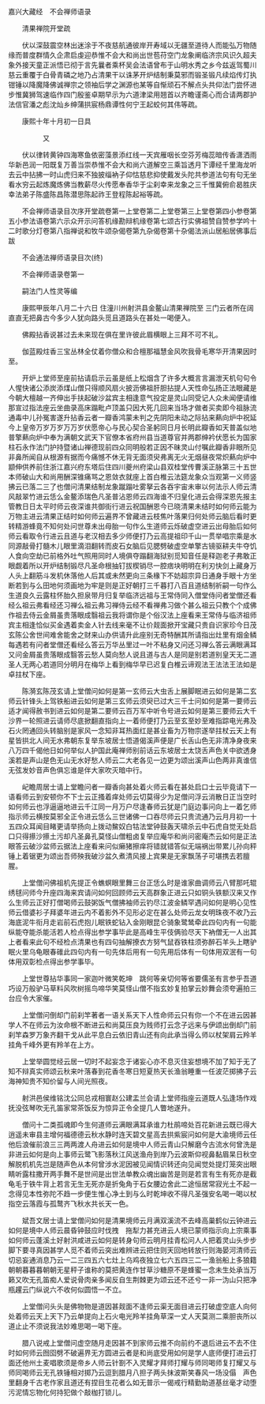 <!-- { "loadSidebar": true } -->
嘉兴大藏经　不会禅师语录


　　清果禅院开堂疏

　　伏以深鼓震空林出迷涂于不夜慈航通彼岸开寿域以无疆至道待人而能弘万物随缘而普度群情久企肃启虔迎恭惟不会大和尚出世苞苻空门龙象阐临济宗风识久超夫象外接天童正派悟已彻于言先曩者乘杯吴会法语曾布于山明水秀之乡今兹返驾蜀川慈云重覆于白骨青磷之地乃占清果干以诛茅开炉结制秉莫邪而锻圣锻凡续焰传灯执钳锤以降魔降佛诚禅宗之领袖后学之渊源也某等自惭顽石不解点头共仰法门尝怀进步惟冀狮驾速临作四门殷鉴卓期早示为六道津梁用翘首以齐瞻谨斋心而合请两郡护法信官潘之彪沈灿乡绅蒲拱宸杨鼎谭性何宁王起蛟何其伟等疏。

　　康熙十年十月初一日具

　　　　　又

　　伏以律转黄钟四海寒鱼依密藻景添红线一天宾雁咽长空芬芳梅蕊暗传香潇洒雨华新邑润一阳既复万善当崇恭惟不会大和尚六道解空三乘旨透月下谭经千里海龙听去云中拈拂一时山虎归来不独披缁衲子仰怙慈悲抑使戴发头陀共参道法句有句无坐看水穷云起炼魔炼佛当教薪尽火传愿奉香华于尘刹幸来龙象之三千惟冀俯俞曷胜庆幸法弟子陈盛陈昌陈潜思陈起祚王登程陈起裕等疏。

　　不会禅师语录目次序开堂疏卷第一上堂卷第二上堂卷第三上堂卷第四小参卷第五小参法语卷第六示众开示问答机缘勘辩机缘卷第七颂古行实佛祖赞自赞参学吟十二时歌分灯卷第八指禅说和牧牛颂杂偈卷第九杂偈卷第十杂偈法派山居船居佛事后跋

　　不会通法禅师语录目次(终)

　　不会禅师语录卷第一

　　嗣法门人性灵等编

　　康熙甲辰年八月二十六日
住潼川州射洪县金鳌山清果禅院至
三门云者所在阔直直无把鼻古今多少人犹向路头觅且道路头在甚处一喝便入。

　　佛殿拈香说甚过去未来现在俱在里许彼此眉横眼上三拜不可不礼。

　　伽蓝殿炷香三宝丛林全仗着你僧众和合檀那福慧金风吹我骨毛寒华开清果因时至。

　　开炉上堂师至座前拈请启示云虽是纸上松烟含了许多大概言言漏泄天机句句令人惺快诸公添炭添煤山僧只得顺风扇火披沥佛祖肝胆拈提人天性命弘扬正法眼藏是今朝大檀越一齐伸出手扶起破沙盆宾主相逢意气投定是灵山同受记人众未闻便请维那宣过指法座云坐曲录高床蹋毗卢顶盖只因大死几回来当场才做者买卖即今祖脉流通毒中儿孙冤害遂升拈香云者一瓣香鸿蒙未判之先阴阳未动之际拈来爇向炉中祝延
今上皇帝万岁万岁万万岁伏愿帝心与民心契合圣躬同日月长明此瓣香如天普盖似地普擎爇向炉中奉为满朝文武天下官僚本省府州县当道尊官并两郡绅衿伏愿长为国家柱石永作法门护持暨诸山禅德现前四众同明般若正因不昧灵山付嘱此瓣香非眼所见非鼻所闻自从根源有据而今痛憾不休无背无面须臾弗离无火无烟昼夜常炽爇向炉中颛伸供养前住浙江嘉兴府东塔后住四川夔州府梁山县双桂堂传曹溪正脉第三十五世本师破山大和尚用酬深锥痛骂之恩敛衣就座上首白椎云法筵龙象众当观第一义师竖拂云已落二三了也僧问清果结制龙象蹴蹋吐雾拏云各吞宇宙未审以何法示人师云清风敲翠竹进云恁么金鳌添瑞色凡圣普沾恩师云四海谁不归皇化进云会得深恩先报主管教日日太平时师云夜深谁共御街行进云祝国酬恩今已晓清果未结时如何师云能为万物主进云清果正结时如何师云遍界不曾藏进云枝焦叶落果归何处师云脑后看时更转精游蜂竟不知何处问世尊未出母胎一句作么生道师云烁破虚空进云出母胎后如何师云看取令行进云且道与老汉相去多少师便打乃云高提祖印千山一贯举唱宗乘是水同源敲骨打髓木儿眼里滴泪翻转而皮石女脑后见腮劈破虚空单擎古镜驱耕夫牛夺饥人食向空劫已前格外吐气照用同时人境俱夺蹋翻海狱别觅知音任是释迦老子弗敢正眼觑着所以开炉结制锻尽凡圣命根抽钉拔楔销尽一腔痞块明明在利刃快剑上藏身万人头上翻筋斗发机休落他人后其或未然更向三条椽下不妨超宗异日通身手眼十方坐断若到与么田地何须画地为牢是则是正好朝打三千暮打八百且道结制祈嗣一句作么生道良久云露柱怀胎久担泉带月归复举临济远祖与王常侍同入僧堂侍问者堂僧还看经么祖云弗看经还习禅么祖云弗习禅侍云经不看禅弗习做个甚么祖云只教个个成佛作祖去侍云金屑虽贵落眼成翳祖云我将谓你是个俗汉法上座看来王常侍与临济祖师宾主相逢恰似买金遇着卖金人针去线来毫不让价觌面掀开宝藏只贵自识家珍今日茂玄陈公舍世间难舍能舍之财来山办供请升此座别无奇特酬其所请指出灶里有烟金鳞每遇若有问者堂僧还看经么答云万华丛里过一叶不粘身又问还习禅么答云满眼满耳又问金屑虽贵落眼成翳答云愁人莫向愁人说且道与古人是同是别若道别皇天无二道圣人无两心若道同分明月在梅华上看到梅华早已迟复白椎云谛观法王法法王法如是卓拄杖下座。

　　陈漪玄陈茂玄请上堂僧问如何是第一玄师云大虫舌上展脚眠进云如何是第二玄师云针锋头上驾铁船进云如何是第三玄师云须臾已过大三千士问如何是第一要师云适才闻得赦书到进云如何是第二要师云百万军中听令号进云如何是第三要师云大千沙界一轮照进云请师尽底掀翻直指向上一着师便打乃云至玄至妙至难指踪电光弗及石火罔通回头转脑别是家风一念知非耳热面红是甚业畜为万物宗遂举拄杖云天上有星皆拱北人间无水弗朝东复举东坡居士悟道偈溪声便是广长舌山色无非清净身夜来八万四千偈他日如何举似人护国此庵禅师别前话云东坡居士太饶舌声色关中欲透身溪若是声山是色无山无水好愁人师云二大老各见一边更为颂出溪声山色两非真谁信无弦发妙音声色俱忘谁是伴大家吹灭暗中行。

　　屺瞻周居士请上堂瞻问者一瓣香向甚处着火师云看在甚处启口士云毕竟请下一语看师云到安顿你不下士云正搔着痒处师云切莫得少为足僧问浮云消散日正当空时如何师云也浮逼逼地进云千江同一月万户尽逢春师云犹是门庭边事问向上一着乞师指示师云横按莫邪全正令进云恁么三世诸佛一口吞尽师云只贵流通乃云月月初一十五四众耳闻目睹更请举扬向上拨动鯬奴白牯法堂钟鼓轰天啸杀云中石虎自觉无处启口只得攃沙攃土污却凡圣鼻孔莫怪山僧粗卤复举应庵华和尚问密庵杰云如何是正法眼答云破沙盆师云据法上座看来问似癞猪擦痒将错就错答似无端祸出带累儿孙向秤锤上着锯更为颂出吾师殃我破沙盆久煮清风接上宾果是无家飘荡子可堪携去若膻腥。

　　上堂僧问佛祖机先提正令蟭螟眼里舞三台正恁么时是谁家曲调师云八臂那吒辊绣毬问师今升座四海来宾请问如何回顾师云天高群象正进云只如铜头铁额汉来又作么生师云正好打僧喝师云鼓粥饭气僧拂袖师云钓尽江波金鳞罕遇问如何是明心见性师云借婆衫子拜婆年进云内不着影外不见形必定在甚么处师云龙女明珠夜不收乃云海底泥牛衔月走岩前石虎抱儿眠铁蛇钻入金刚眼昆仑骑象鹭鸶牵此四句内有一句能纵能夺能杀能活若人检点得出参学事毕此是高峰生平伎俩验尽天下衲僧无一人出其上者看来此句不经检点清果也有四句抽解撩衣方努气鼠吞铁柱须弥醉石羊头上瞎驴眠火里乌龟眼春碓此四句内有一句先体后用有一句先用后体有一句体用双泯有一句体用双彰检点得出参学事毕。

　　上堂世尊拈华事同一家迦叶微笑乾坤　跳何等亲切何等省要儒圣有言参乎吾道巧设万般驴马草料风吹树摇鸟啼华笑莫怪山僧不指玄妙复拍掌云妙舞会须夸遍拍三台应令大家催。

　　上堂僧问倒却门前刹竿著者一语关系天下人性命师云只有你一个不在进云因甚学人不在师云为汝命根不断进云和尚莫压良为贱师打云念子远来与伊颂出倒却门前刹竿森罗万象齐翻干戈从此平息白云依旧青山还有向此承当得么师以杖架肩云羚羊挂角千峰外更有羚羊在上方。

　　上堂举圆觉经云居一切时不起妄念于诸妄心亦不息灭住妄想境不加了知于无了知不辩真实师颂云秋来叶落春到花香冬寒日短夏热天长渔翁睡重一任波茫掷拂子云海神知贵不知价留与人间光照夜。

　　射洪邑侯维铭沈公同总戎相寰赵公建盂兰会请上堂师指座云道既人弘逢场作戏抚没弦琴吹无孔笛家常茶饭反为惊异正令全提几人瞥地遂升。

　　僧问十二类孤魂即今生何道师云满眼满耳承谁力杜鹃啼处百花新进云既已得大逍遥未审县主增何福德德云秋水静时连天碧文星高去拱紫宸问如何是大渝境师云任他后浪催前浪三三两两渡人舟进云如何是境中人师云青山只解磨今古流水何曾洗是非进云如何是向上事师云鹭飞影落秋江风送渔舟到岸乃云波斯仰视鼻黏眉杲日秋空解脱机机先岂是随声色从本何曾涉水泥因被见闻情识转还向见闻觉处提灯笼突出眼睛听露柱撒开两手舞不是世间是出世法单教众魂出幽苦是则是若言有生有死亦是截龟毛于铁牛背上若言无生无死亦是折兔角于石女腰边舍此二途恒居常寂光土不起一念得见本性弥陀不趋一步便生惟心净土到与么时乾坤收不得凡圣强安名喝一喝以杖指空云落霞与孤鹜齐飞秋水共长天一色。

　　斌吾文居士请上堂僧问如何是清果境师云月满双溪流不去峰高巢鹤似云钟进云如何是境中人师云晨昏钟鼓应时伐拽　拖犁力甚充进云人境已蒙师指示向上宗乘事如何师云蓬溪土好射洪咸进云如何是转身句师云明月挂青松问人人把着灵山头步步脚下要寻真因甚学人觅不着师云突出难辨进云把住则天回地转放行则海晏河清师云切忌妄通消息乃云一二三四五六七灶上乌鸡夜独立七六五四三二一渔翁船上多狼籍朝朝暮暮暮朝朝无星秤子谁称的莫把黄连作甘草沙糖原不是蜂蜜一念未生处承当万籁又吹无孔笛痴人爱说骨肉亲多闻反自生荆棘更为颂云还不还兮一非一沩山只把净瓶趯云门纵说六不收何似圆悟一不立。

　　上堂僧问头头是佛物物是道因甚觌面不逢师云渠无面目进云打破虚空底人向何处着师云天上天下乃云单提向上石火电光羚羊挂角草深一丈人天莫测二乘胆丧所以道止止不须说我法妙难思喝一喝下座。

　　腊八说戒上堂僧问虚空随月走因甚不到家师云推不向前约不退后进云不去不住时如何师云囫囵劈不破遍界无方圆进云者是和尚底受用如何是学人底师便打进云打面还他州土麦唱歌须是帝乡人师云针劄不入灵耀才拜师打耀与师同喝师复打耀又与师同喝师云无孔铁锤相对掷乃云逗到腊月八担子两头抹波斯笑春风一场没傝　声色里翻身千古老作家且道还有捏目生花者么如无普示一偈戒行精勤助道基丝毫才动堕污泥情忘物化何持犯做个敲枷打锁儿。


